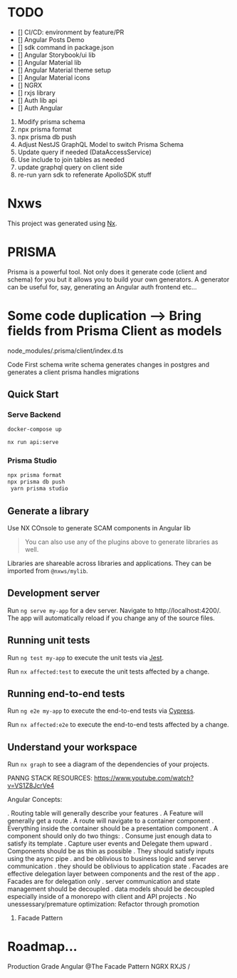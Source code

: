 # TODO

- [] CI/CD: environment by feature/PR
- [] Angular Posts Demo
- [] sdk command in package.json
- [] Angular Storybook/ui lib
- [] Angular Material lib
- [] Angular Material theme setup
- [] Angular Material icons
- [] NGRX
- [] rxjs library
- [] Auth lib api
- [] Auth Angular

1. Modify prisma schema
2. npx prisma format
3. npx prisma db push
4. Adjust NestJS GraphQL Model to switch Prisma Schema
5. Update query if needed (DataAccessService)
6. Use include to join tables as needed
7. update graphql query on client side
8. re-run yarn sdk to refenerate ApolloSDK stuff

# Nxws

This project was generated using [Nx](https://nx.dev).

# PRISMA

Prisma is a powerful tool. Not only does it generate code (client and schema) for you but it allows you to build your own generators. A generator can be useful for, say, generating an Angular auth frontend etc...

# Some code duplication --> Bring fields from Prisma Client as models

node_modules/.prisma/client/index.d.ts

Code First schema
write schema
generates changes in postgres and generates a client
prisma handles migrations

## Quick Start

### Serve Backend

```zsh
docker-compose up

nx run api:serve

```

### Prisma Studio

```zsh
npx prisma format
npx prisma db push
 yarn prisma studio
```

## Generate a library

Use NX COnsole to generate SCAM components in Angular lib

> You can also use any of the plugins above to generate libraries as well.

Libraries are shareable across libraries and applications. They can be imported from `@nxws/mylib`.

## Development server

Run `ng serve my-app` for a dev server. Navigate to http://localhost:4200/. The app will automatically reload if you change any of the source files.

## Running unit tests

Run `ng test my-app` to execute the unit tests via [Jest](https://jestjs.io).

Run `nx affected:test` to execute the unit tests affected by a change.

## Running end-to-end tests

Run `ng e2e my-app` to execute the end-to-end tests via [Cypress](https://www.cypress.io).

Run `nx affected:e2e` to execute the end-to-end tests affected by a change.

## Understand your workspace

Run `nx graph` to see a diagram of the dependencies of your projects.

PANNG STACK RESOURCES:
https://www.youtube.com/watch?v=VS1Z8JcrVe4

Angular Concepts:

. Routing table will generally describe your features
. A Feature will generally get a route
. A route will navigate to a container component
. Everything inside the container should be a presentation component
. A component should only do two things:
. Consume just enough data to satisfy its template
. Capture user events and Delegate them upward
. Components should be as thin as possible
. They should satisfy inputs using the async pipe
. and be oblivious to business logic and server communication
. they should be oblivious to application state
. Facades are effective delegation layer between components and the rest of the app
. Facades are for delegation only
. server communication and state management should be decoupled
. data models should be decoupled especially inside of a monorepo with client and API projects 
. No unessessary/premature optimization: Refactor through promotion

1. Facade Pattern
# Roadmap...
Production Grade Angular @The Facade Pattern
NGRX
RXJS
 /
